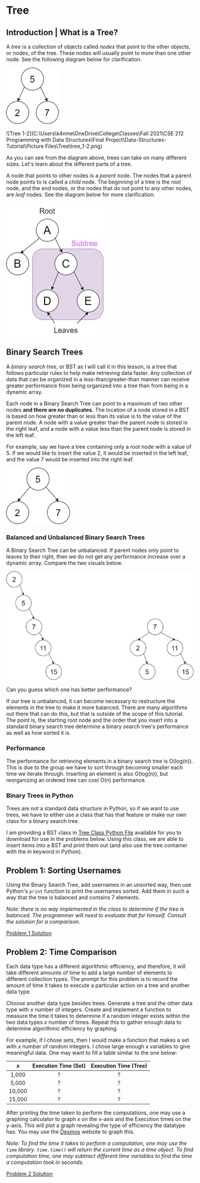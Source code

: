 # Tree

## Introduction | What is a Tree?

A *tree* is a collection of objects called *nodes* that point to the other objects, or nodes, of the tree. These nodes will usually point to more than one other node. See the following diagram below for clarification.

![Tree 1-1](Picture%20Files/Tree/tree_1-1%20types.png)

![Tree 1-2](C:\Users\k4nme\OneDrive\College\Classes\Fall 2021\CSE 212 Programming with Data Structures\Final Project\Data-Structures-Tutorial\Picture Files\Tree\tree_1-2.png)

As you can see from the diagram above, trees can take on many different sizes. Let's learn about the different parts of a tree.

A node that points to other nodes is a *parent* node. The nodes that a parent node points to is called a *child* node. The beginning of a tree is the *root* node, and the end nodes, or the nodes that do not point to any other nodes, are *leaf* nodes. See the diagram below for more clarification.

![Tree 1-1](Picture%20Files/Tree/tree_1-1.png)

## Binary Search Trees

A *binary search tree*, or BST as I will call it in this lesson, is a tree that follows particular rules to help make retrieving data faster. Any collection of data that can be organized in a less-than/greater-than manner can receive greater performance from being organized into a tree than from being in a dynamic array. 

Each node in a Binary Search Tree can point to a maximum of two other nodes **and there are no duplicates.** The location of a node stored in a BST is based on how greater than or less than its value is to the value of the parent node. A node with a value greater than the parent node is stored in the right leaf, and a node with a value less than the parent node is stored in the left leaf.

For example, say we have a tree containing only a root node with a value of 5. If we would like to insert the value 2, it would be inserted in the left leaf, and the value 7 would be inserted into the right leaf.

![Tree 2-1](Picture%20Files/Tree/tree_2-1.png)

### Balanced and Unbalanced Binary Search Trees

A Binary Search Tree can be unbalanced. If parent nodes only point to leaves to their right, then we do not get any performance increase over a dynamic array. Compare the two visuals below. 

![Image of Balanced Tree](Picture%20Files/Tree/tree_2-3.png)

Can you guess which one has better performance?

If our tree is unbalanced, it can become necessary to restructure the elements in the tree to make it more balanced. There are many algorithms out there that can do this, but that is outside of the scope of this tutorial. The point is, the starting root node and the order that you insert into a standard binary search tree determine a binary search tree's performance as well as how sorted it is.

### Performance

The performance for retrieving elements in a binary search tree is O(log(n)). This is due to the group we have to sort through becoming smaller each time we iterate through. Inserting an element is also O(log(n)), but reorganizing an ordered tree can cost O(n) performance. 

### Binary Trees in Python

Trees are not a standard data structure in Python, so if we want to use trees, we have to either use a class that has that feature or make our own class for a binary search tree.

I am providing a BST class in [Tree Class Python File](tree_class.py) available for you to download for use in the problems below. Using this class, we are able to insert items into a BST and print them out (and also use the tree container with the *in* keyword in Python).

## Problem 1: Sorting Usernames

Using the Binary Search Tree, add usernames in an unsorted way, then use Python's `print` function to print the usernames sorted. Add them in such a way that the tree is balanced and contains 7 elements.

*Note: there is no way implemented in the class to determine if the tree is balanced. The programmer will need to evaluate that for himself. Consult the solution for a comparison.*

[Problem 1 Solution](Python%20Files/3-tree/tree_1_sol.py)

## Problem 2: Time Comparison

Each data type has a different algorithmic efficiency, and therefore, it will take different amounts of time to add a large number of elements to different collection types. The prompt for this problem is to record the amount of time it takes to execute a particular action on a tree and another data type.

Choose another data type besides trees. Generate a tree and the other data type with *x* number of integers. Create and implement a function to measure the time it takes to determine if a random integer exists within the two data types *x* number of times. Repeat this to gather enough data to determine algorithmic efficiency by graphing.

For example, if I chose sets, then I would make a function that makes a set with *x* number of random integers. I chose large enough *x* variables to give meaningful data. One may want to fill a table similar to the one below:

|  *x*   | Execution Time (Set) | Execution Time (Tree) |
| :----: | :------------------: | :-------------------: |
| 1,000  |          ?           |           ?           |
| 5,000  |          ?           |           ?           |
| 10,000 |          ?           |           ?           |
| 15,000 |          ?           |           ?           |

After printing the time taken to perform the computations, one may use a graphing calculator to graph *x* on the x-axis and the Execution times on the y-axis. This will plot a graph revealing the type of efficiency the datatype has. You may use the [Desmos](desmos.com) website to graph this.

*Note: To find the time it takes to perform a computation, one may use the `time` library. `time.time()` will return the current time as a time object. To find computation time, one may subtract different time variables to find the time a computation took in seconds.*

[Problem 2 Solution](Python%20Files/3-tree/tree_2_sol.py)

